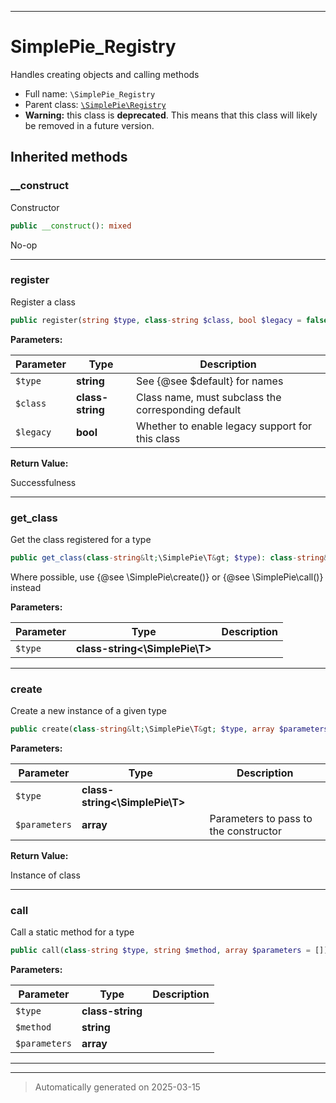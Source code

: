 ***

# SimplePie_Registry

Handles creating objects and calling methods



* Full name: `\SimplePie_Registry`
* Parent class: [`\SimplePie\Registry`](./SimplePie/Registry.md)
* **Warning:** this class is **deprecated**. This means that this class will likely be removed in a future version.






## Inherited methods


### __construct

Constructor

```php
public __construct(): mixed
```

No-op










***

### register

Register a class

```php
public register(string $type, class-string $class, bool $legacy = false): bool
```








**Parameters:**

| Parameter | Type | Description |
|-----------|------|-------------|
| `$type` | **string** | See {@see $default} for names |
| `$class` | **class-string** | Class name, must subclass the corresponding default |
| `$legacy` | **bool** | Whether to enable legacy support for this class |


**Return Value:**

Successfulness




***

### get_class

Get the class registered for a type

```php
public get_class(class-string&lt;\SimplePie\T&gt; $type): class-string&lt;\SimplePie\T&gt;|null
```

Where possible, use {@see \SimplePie\create()} or {@see \SimplePie\call()} instead






**Parameters:**

| Parameter | Type | Description |
|-----------|------|-------------|
| `$type` | **class-string<\SimplePie\T>** |  |





***

### create

Create a new instance of a given type

```php
public create(class-string&lt;\SimplePie\T&gt; $type, array $parameters = []): \SimplePie\T
```








**Parameters:**

| Parameter | Type | Description |
|-----------|------|-------------|
| `$type` | **class-string<\SimplePie\T>** |  |
| `$parameters` | **array** | Parameters to pass to the constructor |


**Return Value:**

Instance of class




***

### call

Call a static method for a type

```php
public call(class-string $type, string $method, array $parameters = []): mixed
```








**Parameters:**

| Parameter | Type | Description |
|-----------|------|-------------|
| `$type` | **class-string** |  |
| `$method` | **string** |  |
| `$parameters` | **array** |  |





***


***
> Automatically generated on 2025-03-15
